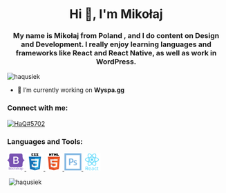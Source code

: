 <h1 align="center">Hi 👋, I'm Mikołaj</h1>
<h3 align="center">My name is Mikołaj from Poland , and I do content on Design and Development. I really enjoy learning languages and frameworks like React and React Native, as well as work in WordPress.</h3>

<p align="left"> <img src="https://komarev.com/ghpvc/?username=haqusiek&label=Profile%20views&color=0e75b6&style=flat" alt="haqusiek" /> </p>

- 🔭 I’m currently working on **Wyspa.gg**

<h3 align="left">Connect with me:</h3>
<p align="left">
<a href="https://discord.gg/HaQ#5702" target="blank"><img align="center" src="https://raw.githubusercontent.com/rahuldkjain/github-profile-readme-generator/master/src/images/icons/Social/discord.svg" alt="HaQ#5702" height="30" width="40" /></a>
</p>

<h3 align="left">Languages and Tools:</h3>
<p align="left"> <a href="https://getbootstrap.com" target="_blank" rel="noreferrer"> <img src="https://raw.githubusercontent.com/devicons/devicon/master/icons/bootstrap/bootstrap-plain-wordmark.svg" alt="bootstrap" width="40" height="40"/> </a> <a href="https://www.w3schools.com/css/" target="_blank" rel="noreferrer"> <img src="https://raw.githubusercontent.com/devicons/devicon/master/icons/css3/css3-original-wordmark.svg" alt="css3" width="40" height="40"/> </a> <a href="https://www.w3.org/html/" target="_blank" rel="noreferrer"> <img src="https://raw.githubusercontent.com/devicons/devicon/master/icons/html5/html5-original-wordmark.svg" alt="html5" width="40" height="40"/> </a> <a href="https://www.photoshop.com/en" target="_blank" rel="noreferrer"> <img src="https://raw.githubusercontent.com/devicons/devicon/master/icons/photoshop/photoshop-line.svg" alt="photoshop" width="40" height="40"/> </a> <a href="https://reactjs.org/" target="_blank" rel="noreferrer"> <img src="https://raw.githubusercontent.com/devicons/devicon/master/icons/react/react-original-wordmark.svg" alt="react" width="40" height="40"/> </a> </p>

<p>&nbsp;<img align="center" src="https://github-readme-stats.vercel.app/api?username=haqusiek&show_icons=true&locale=en" alt="haqusiek" /></p>
